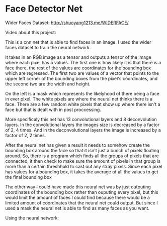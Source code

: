 # Face Detector Net
 
Wider Faces Dataset: http://shuoyang1213.me/WIDERFACE/

Video about this project: 
 
This is a cnn net that is able to find faces in an image. I used the wider faces dataset to train the neural network.

It takes in an RGB image as a tensor and outputs a tensor of the image where each pixel has 5 values. The first one is how likely it is that there is a face there, the rest of the values are coordinates for the bounding box which are regressed. The first two are values of a vector that points to the upper left corner of the bounding boxes from the pixel's coordinates, and the second two are the width and height.

On the left is a mask which represents the likelyhood of there being a face in ever pixel. The white pixels are where the neural net thinks there is a face. There are a few random white pixels that show up where there isn't a face but that is dealt with in post proccessing.

More specificaly this net has 13 convolutional layers and 8 deconvolution layers. In the convolutional layers the images size is decreased by a factor of 2, 4 times. And in the deconvolutional layers the image is increased by a factor of 2, 2 times.

After the neural net has given a result it needs to somehow create the bounding box around the face so that it isn't just a bunch of pixels floating around. So, there is a program which finds all the groups of pixels that are connected, it then check to make sure the amount of pixels in that group is more than a certain threshhold to cast out any stray pixels. Since each pixel has values for a bounding box, it takes the average of all the values to get the final bounding box

The other way I could have made this neural net was by just outputing coordinates of the bounding box rather than ouputing every pixel, but this would limit the amount of faces I could find because there would be a limited amount of coordinates that the neural net could output. But since I used a mask the neural net is able to find as many faces as you want.

Using the neural network:
